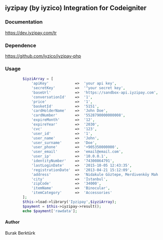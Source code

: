 ## iyzipay (by iyzico) Integration for Codeigniter

### Documentation
https://dev.iyzipay.com/tr
### Dependence
https://github.com/iyzico/iyzipay-php


### Usage
```php
		$iyziArray = [
			'apiKey'			=>	'your api key',
			'secretKey'			=>	'"your secret key',
			'baseUrl'			=>	'https://sandbox-api.iyzipay.com',
			'conversationId'	=>	'1',
			'price'				=>	'1',
			'basketId'			=>	'5151',
			'cardHolderName'	=>	'John Doe',
			'cardNumber'		=>	'5528790000000008',
			'expireMonth'		=>	'12',
			'expireYear'		=>	'2030',
			'cvc'				=>	'123',
			'user_id'			=>	'1',
			'user_name'			=>	'John',
			'user_surname'		=>	'Doe',
			'user_phone'		=>	'+905350000000',
			'user_email'		=>	'email@email.com',
			'user_ip'			=>	'10.0.0.1',
			'identityNumber'	=>	'74300864791',
			'lastLoginDate'		=>	'2015-10-05 12:43:35',
			'registrationDate'	=>	'2013-04-21 15:12:09',
			'address'			=>	'Nidakule Göztepe, Merdivenköy Mah. Bora Sok. No:1',
			'city'				=>	'İstanbul',
			'zipCode'			=>	'34000',
			'itemName'			=>	'Binocular',
			'itemCategory'		=>	'Accessories'
		];
		$this->load->library('Iyzipay',$iyziArray);
		$payment = $this->iyzipay->result();
		echo $payment['rawdata'];
```

#### Author
Burak Berktürk

